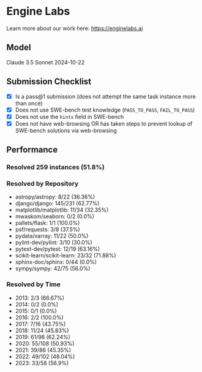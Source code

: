 # Engine Labs

Learn more about our work here: https://enginelabs.ai

## Model

Claude 3.5 Sonnet 2024-10-22

## Submission Checklist

- [x] Is a pass@1 submission (does not attempt the same task instance more than once)
- [x] Does not use SWE-bench test knowledge (`PASS_TO_PASS`, `FAIL_TO_PASS`)
- [x] Does not use the `hints` field in SWE-bench
- [x] Does not have web-browsing OR has taken steps to prevent lookup of SWE-bench solutions via web-browsing

## Performance

### Resolved 259 instances (51.8%)

### Resolved by Repository

- astropy/astropy: 8/22 (36.36%)
- django/django: 145/231 (62.77%)
- matplotlib/matplotlib: 11/34 (32.35%)
- mwaskom/seaborn: 0/2 (0.0%)
- pallets/flask: 1/1 (100.0%)
- psf/requests: 3/8 (37.5%)
- pydata/xarray: 11/22 (50.0%)
- pylint-dev/pylint: 3/10 (30.0%)
- pytest-dev/pytest: 12/19 (63.16%)
- scikit-learn/scikit-learn: 23/32 (71.88%)
- sphinx-doc/sphinx: 0/44 (0.0%)
- sympy/sympy: 42/75 (56.0%)

### Resolved by Time

- 2013: 2/3 (66.67%)
- 2014: 0/2 (0.0%)
- 2015: 0/1 (0.0%)
- 2016: 2/2 (100.0%)
- 2017: 7/16 (43.75%)
- 2018: 11/24 (45.83%)
- 2019: 61/98 (62.24%)
- 2020: 55/108 (50.93%)
- 2021: 39/86 (45.35%)
- 2022: 49/102 (48.04%)
- 2023: 33/58 (56.9%)
